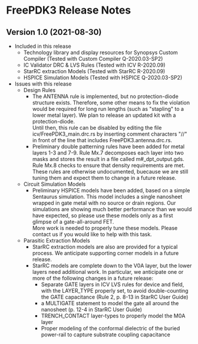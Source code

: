 FreePDK3 Release Notes
======================

## Version 1.0 (2021-08-30)

* Included in this release
  * Technology library and display resources for Synopsys Custom Compiler
      (Tested with Custom Compiler Q-2020.03-SP2)
  * IC Validator DRC & LVS Rules (Tested with ICV R-2020.09)
  * StarRC extraction Models (Tested with StarRC R-2020.09)
  * HSPICE Simulation Models (Tested with HSPICE Q-2020.03-SP2)
* Issues with this release
  * Design Rules
    * The ANTENNA rule is implemented, but no protection-diode structure 
	     exists.  Therefore, some other means to fix the violation would be 
	     required for long run lengths (such as "stapling" to a lower metal 
	     layer).  We plan to release an updated kit with a protection-diode.  
      Until then, this rule can be disabled by editing the file 
      icv/FreePDK3_main.drc.rs by inserting comment characters "//" in 
	     front of the line that includes FreePDK3.antenna.drc.rs.
	* Preliminary double patterning rules have been added for metal layers
	  1-3 and 7-9.  Rule Mx.7 decomposes each layer into two masks and
	  stores the result in a file called m#_dpt_output.gds.  Rule Mx.8 
	  checks to ensure that density requirements are met.  These rules 
	  are otherwise undocumented, buecause we are still tuning them and 
	  expect them to change in a future release.
  * Circuit Simulation Models
    * Preliminary HSPICE models have been added, based on a simple 
	     Sentaurus simulation.  This model includes a single nanosheet wrapped
	     in gate metal with no source or drain regions.  Our simulations are
	     showing much better performance than we would have expected, so please
	     use these models only as a first glimpse of a gate-all-around FET.  
	     More work is needed to properly tune these models.  Please contact us
	     if you would like to help with this task.
  * Parasitic Extraction Models
    * StarRC extraction models are also are provided for a typical process.
      We anticipate supporting corner models in a future release.
	* StarRC models are complete down to the V0A layer, but the lower layers
	  need additional work.  In particular, we anticipate one or more of
	  the following changes in a future release:
	  * Separate GATE layers in ICV LVS rules for device and field,
	    with the LAYER_TYPE properly set, to avoid double-counting the GATE capacitance (Rule 2, p. 8-13 in StarRC User Guide)
	  * a MULTIGATE statement to model the gate all around the nanosheet 
	    (p. 12-4 in StarRC User Guide)
	  * TRENCH_CONTACT layer-types to properly model the M0A layer
	  * Proper modeling of the conformal dielectric of the buried power-rail
     to capture substrate coupling capacitance

